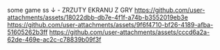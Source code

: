 some game ss ↓ - ZRZUTY EKRANU Z GRY 
https://github.com/user-attachments/assets/18022dbb-db7e-4f1f-a74b-b3552019eb3e
https://github.com/user-attachments/assets/9f6f4710-bf26-4189-afba-51605262b3ff
https://github.com/user-attachments/assets/cccd6a2a-62de-469e-ac2c-c78839b09f3f

